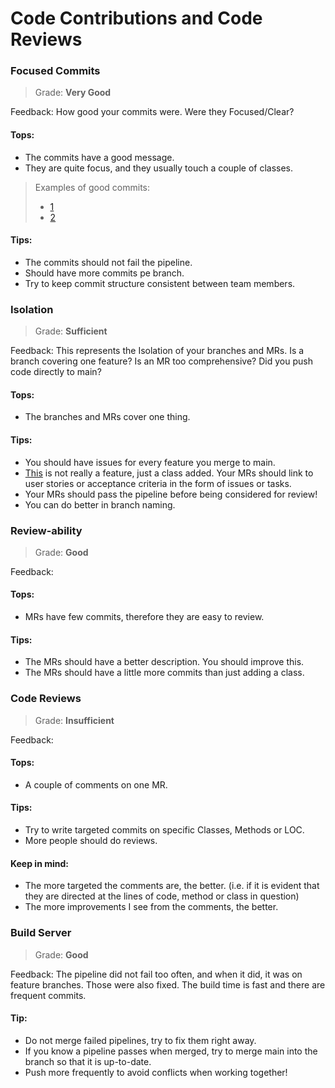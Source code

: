 # Code Contributions and Code Reviews

### Focused Commits

>Grade: **Very Good**

Feedback: How good your commits were. Were they Focused/Clear?
#### Tops:
- The commits have a good message.
- They are quite focus, and they usually touch a couple of classes.
> Examples of good commits: 
> - [1](https://gitlab.ewi.tudelft.nl/cse1105/2022-2023/teams/oopp-team-66/-/commit/38a472accaa126bf721be3b8d38fcb4ca837c14f)
> - [2](https://gitlab.ewi.tudelft.nl/cse1105/2022-2023/teams/oopp-team-66/-/commit/15ffd2dc1be8de6ba415bcf00c4ad5b3d748de8f)
#### Tips:
- The commits should not fail the pipeline.
- Should have more commits pe branch.
- Try to keep commit structure consistent between team members.
### Isolation

>Grade: **Sufficient**

Feedback: This represents the Isolation of your branches and MRs. Is a branch covering one feature? Is an MR too comprehensive? Did you push code directly to main?
#### Tops:
- The branches and MRs cover one thing.
#### Tips:
- You should have issues for every feature you merge to main.
- [This](https://gitlab.ewi.tudelft.nl/cse1105/2022-2023/teams/oopp-team-66/-/merge_requests/16#8fefc18e8f80ad23b9e5d44c8bccb67e31dfea0e) is not really a feature, just a class added. Your MRs should link to user stories or acceptance criteria in the form of issues or tasks.
- Your MRs should pass the pipeline before being considered for review!
- You can do better in branch naming.

### Review-ability
>Grade: **Good**

Feedback:
#### Tops:
- MRs have few commits, therefore they are easy to review.
#### Tips:
- The MRs should have a better description. You should improve this.
- The MRs should have a little more commits than just adding a class.


### Code Reviews
>Grade: **Insufficient**

Feedback:
#### Tops:
- A couple of comments on one MR.
#### Tips:
- Try to write targeted commits on specific Classes, Methods or LOC.
- More people should do reviews.
#### Keep in mind:
- The more targeted the comments are, the better. (i.e. if it is evident that they are directed at the lines of code, method or class in question)
- The more improvements I see from the comments, the better.

### Build Server
>Grade: **Good**

Feedback: The pipeline did not fail too often, and when it did, it was on feature branches. Those were also fixed. The build time is fast and there are frequent commits.
#### Tip:
- Do not merge failed pipelines, try to fix them right away.
- If you know a pipeline passes when merged, try to merge main into the branch so that it is up-to-date.
- Push more frequently to avoid conflicts when working together!